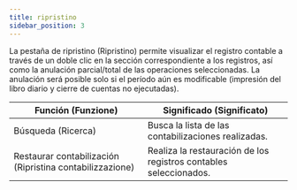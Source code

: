 ```yaml
---
title: ripristino
sidebar_position: 3
---
```


La pestaña de ripristino (Ripristino) permite visualizar el registro contable a través de un doble clic en la sección correspondiente a los registros, así como la anulación parcial/total de las operaciones seleccionadas. La anulación será posible solo si el período aún es modificable (impresión del libro diario y cierre de cuentas no ejecutadas).

| Función (Funzione) | Significado (Significato) |
| --- | --- |
| Búsqueda (Ricerca) | Busca la lista de las contabilizaciones realizadas. |
| Restaurar contabilización (Ripristina contabilizzazione) | Realiza la restauración de los registros contables seleccionados. |